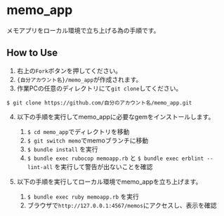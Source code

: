 # memo_app
メモアプリをローカル環境で立ち上げる為の手順です。

## How to Use
1. 右上の`Fork`ボタンを押してください。
2. `{自分アカウント名}/memo_app`が作成されます。
3. 作業PCの任意のディレクトリにて`git clone`してください。
```
$ git clone https://github.com/自分のアカウント名/memo_app.git
```

4. 以下の手順を実行してmemo_appに必要なgemをインストールします。
    1. `$ cd memo_app`でディレクトリを移動
    2. `$ git switch memo`でmemoブランチに移動
    3. `$ bundle install` を実行
    4. `$ bundle exec rubocop memoapp.rb` と `$ bundle exec erblint --lint-all` を実行して警告が出ないことを確認

5. 以下の手順を実行してローカル環境でmemo_appを立ち上げます。
    1. `$ bundle exec ruby memoapp.rb` を実行
    2. ブラウザで`http://127.0.0.1:4567/memos`にアクセスし、表示を確認
